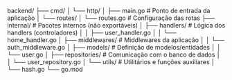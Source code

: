 backend/
├── cmd/
│   └── http/
│       ├── main.go               # Ponto de entrada da aplicação
│       └── routes/
│           └── routes.go         # Configuração das rotas
├── internal/                     # Pacotes internos (não exportáveis)
│   ├── handlers/                 # Lógica dos handlers (controladores)
│   │    ├── user_handler.go
│   │    └── home_handler.go
│   ├── middlewares/              # Middlewares da aplicação
│   │    └── auth_middleware.go
│   ├── models/                   # Definição de modelos/entidades
│   │    └── user.go
│   ├── repositories/             # Comunicação com o banco de dados
│   │    └── user_repository.go
│   └── utils/                    # Utilitários e funções auxiliares
│        └── hash.go
└── go.mod


